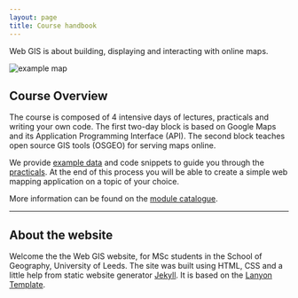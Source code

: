 ```yaml
---
layout: page
title: Course handbook
---
```


Web GIS is about building, displaying and interacting with
online maps.

![example map](http://geonode.org/static/img/hero_img.png)

## Course Overview

The course is composed of 4 intensive days of lectures, practicals
and writing your own code. The first two-day block is based
on Google Maps and its Application Programming Interface (API).
The second block teaches open source
GIS tools (OSGEO) for serving maps online.

We provide [example data](/webGIS/data.html) and code snippets to guide you
through the [practicals](/webGIS/practicals.html). At the end of this process
you will be able to create a simple web mapping application on a topic of your
choice.

More information can be found on the <a href="http://webprod3.leeds.ac.uk/catalogue/dynmodules.asp?Y=201516&F=P&M=GEOG-5870M"> module catalogue</a>.

---

## About the website

<p class="message">
 Welcome the the Web GIS website, for MSc students in the School of Geography,
 University of Leeds. The site was built using HTML, CSS and a little
 help from static website generator
<a href="http://jekyllrb.com">Jekyll</a>.
 It is based on the
 <a href="https://github.com/poole/lanyon">Lanyon Template</a>.
</p>
